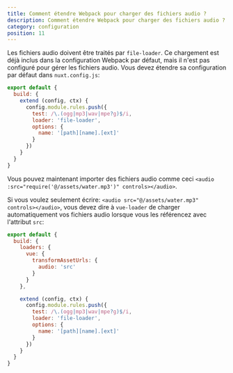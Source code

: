```yaml
---
title: Comment étendre Webpack pour charger des fichiers audio ?
description: Comment étendre Webpack pour charger des fichiers audio ?
category: configuration
position: 11
---
```


Les fichiers audio doivent être traités par `file-loader`. Ce chargement est déjà inclus dans la configuration Webpack 
par défaut, mais il n'est pas configuré pour gérer les fichiers audio. Vous devez étendre sa configuration par défaut 
dans `nuxt.config.js`:

```js
export default {
  build: {
    extend (config, ctx) {
      config.module.rules.push({
        test: /\.(ogg|mp3|wav|mpe?g)$/i,
        loader: 'file-loader',
        options: {
          name: '[path][name].[ext]'
        }
      })
    }
  }
}
```

Vous pouvez maintenant importer des fichiers audio comme ceci `<audio :src="require('@/assets/water.mp3')" controls></audio>`.

Si vous voulez seulement écrire: `<audio src="@/assets/water.mp3" controls></audio>`, vous devez dire à `vue-loader` 
de charger automatiquement vos fichiers audio lorsque vous les référencez avec l'attribut `src`:

```js
export default {
  build: {
    loaders: {
      vue: {
        transformAssetUrls: {
          audio: 'src'
        }
      }
    },

    extend (config, ctx) {
      config.module.rules.push({
        test: /\.(ogg|mp3|wav|mpe?g)$/i,
        loader: 'file-loader',
        options: {
          name: '[path][name].[ext]'
        }
      })
    }
  }
}
```
